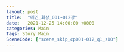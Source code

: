 ```yaml
---
layout: post
title:  "메인_회상_001~012장"
date:   2021-12-25 14:00:00 +0000
categories: Main
Tags: Story Main
SceneCode: ["scene_skip_cp001-012_q1_s10"]
---
```

